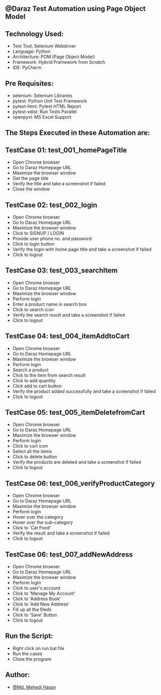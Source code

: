 ## @Daraz Test Automation using Page Object Model

## Technology Used:

- Test Tool: Selenium Webdriver
- Language: Python
- Architecture: POM (Page Object Model)
- Framework: Hybrid Framework from Scratch
- IDE: PyCharm

## Pre Requisites:

- selenium: Selenium Libraries
- pytest: Python Unit Test Framework
- pytest-html: Pytest HTML Report
- pytest-xdist: Run Tests Parallel
- openpyxl: MS Excel Support

## The Steps Executed in these Automation are:

## TestCase 01: test_001_homePageTitle
- Open Chrome browser
- Go to Daraz Homepage URL
- Maximize the browser window
- Get the page title
- Verify the title and take a screenshot if failed
- Close the window

## TestCase 02: test_002_login
- Open Chrome browser
- Go to Daraz Homepage URL
- Maximize the browser window
- Click to SIGNUP / LOGIN
- Provide user phone no. and password
- Click to login button
- Verify the login with home page title and take a screenshot if failed
- Click to logout

## TestCase 03: test_003_searchItem
- Open Chrome browser
- Go to Daraz Homepage URL
- Maximize the browser window
- Perform login
- Enter a product name in search box
- Click to search icon
- Verify the search result and take a screenshot if failed
- Click to logout

## TestCase 04: test_004_itemAddtoCart
- Open Chrome browser
- Go to Daraz Homepage URL
- Maximize the browser window
- Perform login
- Search a product
- Click to the item from search result
- Click to add quantity
- Click add to cart button
- Verify the product added successfully and take a screenshot if failed
- Click to logout

## TestCase 05: test_005_itemDeletefromCart
- Open Chrome browser
- Go to Daraz Homepage URL
- Maximize the browser window
- Perform login
- Click to cart icon
- Select all the items
- Click to delete button
- Verify the products are deleted and take a screenshot if failed
- Click to logout

## TestCase 06: test_006_verifyProductCategory
- Open Chrome browser
- Go to Daraz Homepage URL
- Maximize the browser window
- Perform login
- Hover over the category
- Hover over the sub-category
- Click to 'Cat Food'
- Verify the result and take a screenshot if failed
- Click to logout

## TestCase 06: test_007_addNewAddress
- Open Chrome browser
- Go to Daraz Homepage URL
- Maximize the browser window
- Perform login
- Click to user's account
- Click to 'Manage My Account'
- Click to 'Address Book'
- Click to 'Add New Address'
- Fill up all the fileds
- Click to 'Save' Button
- Click to logout

## Run the Script:

- Right click on run.bat file
- Run the cases
- Close the program

## Author:

- [@Md. Mehedi Hasan](https://github.com/mehedi9021)

